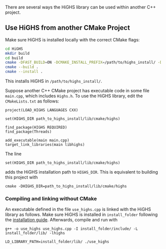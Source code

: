 There are several ways the HiGHS library can be used within another C++ project. 

## Use HiGHS from another CMake Project

Make sure HiGHS is installed locally with the correct CMake flags:

``` bash
cd HiGHS
mkdir build
cd build
cmake -DFAST_BUILD=ON -DCMAKE_INSTALL_PREFIX=/path/to/highs_install/ -DCMAKE_TARGETS=ON ..   
cmake --build . 
cmake --install .
```

This installs HiGHS in `/path/to/highs_install/`.

Suppose another C++ CMake project has executable code in some file `main.cpp`, which includes `Highs.h`. To use the HiGHS library, edit the `CMakeLists.txt` as follows:

```
project(LOAD_HIGHS LANGUAGES CXX)

set(HIGHS_DIR path_to_highs_install/lib/cmake/highs)

find_package(HIGHS REQUIRED)
find_package(Threads)

add_executable(main main.cpp)
target_link_libraries(main libhighs)
```

The line 
```
set(HIGHS_DIR path_to_highs_install/lib/cmake/highs)
```
adds the HiGHS installation path to `HIGHS_DIR`. This is equivalent to building this project with
```
cmake -DHIGHS_DIR=path_to_highs_install/lib/cmake/highs
```

### Compiling and linking without CMake

An executable defined in the file `use_highs.cpp` is linked with the HiGHS library as follows. Make sure HiGHS is installed in `install_folder` following the [installation guide](https://ergo-code.github.io/HiGHS/get-started.html#Install). Afterwards, compile and run with

`g++ -o use_highs use_highs.cpp -I install_folder/include/ -L install_folder/lib/ -lhighs`

`LD_LIBRARY_PATH=install_folder/lib/ ./use_highs`